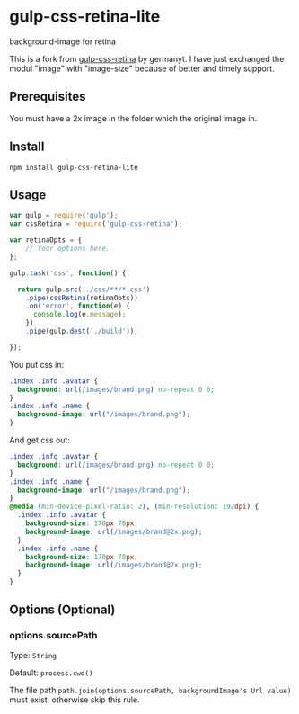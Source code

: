 # gulp-css-retina-lite
background-image for retina

This is a fork from [gulp-css-retina](https://github.com/germanyt/gulp-css-retina/) by germanyt.
I have just exchanged the modul "image" with "image-size" because of better and timely support.


## Prerequisites
You must have a 2x image in the folder which the original image in.

## Install

`npm install gulp-css-retina-lite`

## Usage

``` js
var gulp = require('gulp');
var cssRetina = require('gulp-css-retina');

var retinaOpts = {
    // Your options here.
};

gulp.task('css', function() {

  return gulp.src('./css/**/*.css')
    .pipe(cssRetina(retinaOpts))
    .on('error', function(e) {
      console.log(e.message);
    })
    .pipe(gulp.dest('./build'));

});
```

You put css in:
``` css
.index .info .avatar {
  background: url(/images/brand.png) no-repeat 0 0;
}
.index .info .name {
  background-image: url("/images/brand.png");
}
```

And get css out:
``` css
.index .info .avatar {
  background: url(/images/brand.png) no-repeat 0 0;
}
.index .info .name {
  background-image: url("/images/brand.png");
}
@media (min-device-pixel-ratio: 2), (min-resolution: 192dpi) {
  .index .info .avatar {
    background-size: 170px 78px;
    background-image: url(/images/brand@2x.png);
  }
  .index .info .name {
    background-size: 170px 78px;
    background-image: url(/images/brand@2x.png);
  }
}
```

## Options (Optional)

### options.sourcePath
Type: ```String```

Default: ```process.cwd()```

The file path `path.join(options.sourcePath, backgroundImage's Url value)` must exist, otherwise skip this rule.
